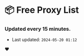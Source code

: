 # :package: Free Proxy List
### Updated every 15 minutes.

- Last updated: `2024-05-20 01:12`

:heart:
